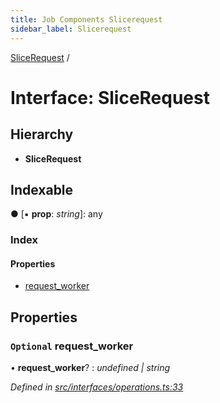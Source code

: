 ```yaml
---
title: Job Components Slicerequest
sidebar_label: Slicerequest
---
```


[SliceRequest](slicerequest.md) /

# Interface: SliceRequest

## Hierarchy

* **SliceRequest**

## Indexable

● \[▪ **prop**: *string*\]: any

### Index

#### Properties

* [request_worker](slicerequest.md#optional-request_worker)

## Properties

### `Optional` request_worker

• **request_worker**? : *undefined | string*

*Defined in [src/interfaces/operations.ts:33](https://github.com/terascope/teraslice/tree/5f4f0ae4e2e522131e7b050bf1df57afbaf8e1c9/packages/job-components/src/interfaces/operations.ts#L33)*
